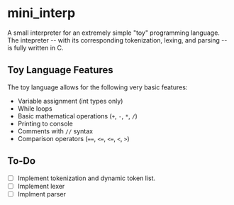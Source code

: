 # mini_interp

A small interpreter for an extremely simple "toy" programming language. The intepreter -- with its corresponding tokenization, lexing, and parsing -- is fully written in C.

## Toy Language Features

The toy language allows for the following very basic features:

- Variable assignment (int types only)
- While loops
- Basic mathematical operations (`+`, `-`, `*`, `/`)
- Printing to console
- Comments with `//` syntax
- Comparison operators (`==`, `<=`, `<=`, `<`, `>`)


## To-Do

- [ ] Implement tokenization and dynamic token list.
- [ ] Implement lexer
- [ ] Implment parser
